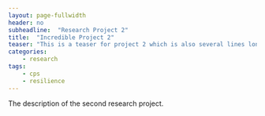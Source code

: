 ```yaml
---
layout: page-fullwidth
header: no
subheadline:  "Research Project 2"
title:  "Incredible Project 2"
teaser: "This is a teaser for project 2 which is also several lines long. We should advertise the project here and raise interest in this project. We have achieved great results and presented a novel method. Our current work aims at extending the approach by TBA."
categories:
    - research
tags:
    - cps
    - resilience
---
```


<!--more-->

The description of the second research project.
